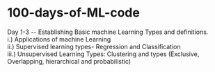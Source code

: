 # 100-days-of-ML-code

Day 1-3
-- Establishing Basic machine Learning Types and definitions.
<br>
i.)   Applications of machine Learning
<br>
ii.)  Supervised learning types- Regression and Classification
<br>
iii.) Unsupervised Learning Types: Clustering and types (Exclusive, Overlapping, hierarchical and probabilistic)
